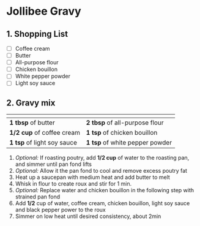 # Jollibee Gravy

## 1. Shopping List
- [ ] Coffee cream
- [ ] Butter
- [ ] All-purpose flour
- [ ] Chicken bouillon 
- [ ] White pepper powder 
- [ ] Light soy sauce

## 2. Gravy mix
|<!-- -->|<!-- -->|
|---|---|
| **1 tbsp** of butter | **2 tbsp** of all-purpose flour |
| **1/2 cup** of coffee cream | **1 tsp** of chicken bouillon |
| **1 tsp** of light soy sauce | **1 tsp** of white pepper powder | 

1. *Optional:* If roasting poutry, add **1/2 cup** of water to the roasting pan, and simmer until pan fond lifts
2. *Optional:* Allow it the pan fond to cool and remove excess poutry fat
3. Heat up a saucepan with medium heat and add butter to melt
4. Whisk in flour to create roux and stir for 1 min. 
5. *Optional:* Replace water and chicken bouillon in the following step with strained pan fond
6. Add **1/2** cup of water, coffee cream, chicken bouillon, light soy sauce and black pepper power to the roux
7. Simmer on low heat until desired consistency, about 2min